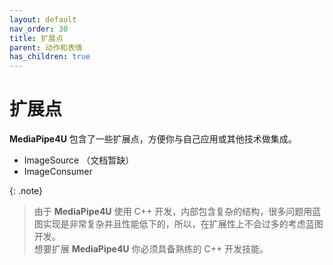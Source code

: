 ```yaml
---
layout: default
nav_order: 30
title: 扩展点
parent: 动作和表情
has_children: true
---
```

# 扩展点

**MediaPipe4U** 包含了一些扩展点，方便你与自己应用或其他技术做集成。 

- ImageSource  （文档暂缺）
- ImageConsumer  

{: .note}
> 由于 **MediaPipe4U** 使用 C++ 开发，内部包含复杂的结构，很多问题用蓝图实现是非常复杂并且性能低下的，所以，在扩展性上不会过多的考虑蓝图开发。   
> 想要扩展 **MediaPipe4U** 你必须具备熟练的 C++ 开发技能。
